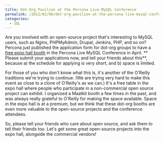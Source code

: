 ```yaml
---
title: Dot-Org Pavilion at the Percona Live MySQL Conference
permalink: /2012/02/06/dot-org-pavilion-at-the-percona-live-mysql-conference/
categories:
  - SQL
---
```

Are you involved with an open-source project that's interesting to MySQL users, such as Nginx, PHPMyAdmin, Drupal, Jenkins, PHP, and so on? Percona just published the application form for dot-org groups to have a [free expo hall booth][1] in the Percona Live MySQL Conference in April. ** Please submit your applications now, and tell your friends about this**, because a) the schedule for applying is very short, and b) space is limited.

For those of you who don't know what this is, it's another of the O'Reilly traditions we're trying to continue. (We are trying very hard to make this event as close to a clone of O'Reilly's as we can.) It's a free table in the expo hall where people who participate in a non-commercial open source project can exhibit. I organized a Maatkit booth a few times in the past, and was always really grateful to O'Reilly for making the space available. Space in the expo hall is at a premium, but we think that these dot-org booths are even more valuable to the open-source projects and the conference attendees.

So, please tell your friends who care about open source, and ask them to tell their friends too. Let's get some great open-source projects into the expo hall, alongside the commercial vendors!

 [1]: http://www.percona.com/live/mysql-conference-2012/content/dot-org-pavilion
